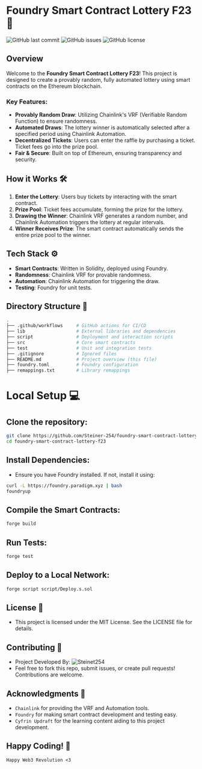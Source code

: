 # Foundry Smart Contract Lottery F23 🎲

![GitHub last commit](https://img.shields.io/github/last-commit/Steiner-254/foundry-smart-contract-lottery-f23)
![GitHub issues](https://img.shields.io/github/issues/Steiner-254/foundry-smart-contract-lottery-f23)
![GitHub license](https://img.shields.io/github/license/Steiner-254/foundry-smart-contract-lottery-f23)

## Overview

Welcome to the **Foundry Smart Contract Lottery F23**! This project is designed to create a provably random, fully automated lottery using smart contracts on the Ethereum blockchain.

### Key Features:
- **Provably Random Draw**: Utilizing Chainlink's VRF (Verifiable Random Function) to ensure randomness.
- **Automated Draws**: The lottery winner is automatically selected after a specified period using Chainlink Automation.
- **Decentralized Tickets**: Users can enter the raffle by purchasing a ticket. Ticket fees go into the prize pool.
- **Fair & Secure**: Built on top of Ethereum, ensuring transparency and security.

## How it Works 🛠️

1. **Enter the Lottery**: Users buy tickets by interacting with the smart contract.
2. **Prize Pool**: Ticket fees accumulate, forming the prize for the lottery.
3. **Drawing the Winner**: Chainlink VRF generates a random number, and Chainlink Automation triggers the lottery at regular intervals.
4. **Winner Receives Prize**: The smart contract automatically sends the entire prize pool to the winner.

## Tech Stack ⚙️

- **Smart Contracts**: Written in Solidity, deployed using Foundry.
- **Randomness**: Chainlink VRF for provable randomness.
- **Automation**: Chainlink Automation for triggering the draw.
- **Testing**: Foundry for unit tests.

## Directory Structure 📂

```bash
.
├── .github/workflows     # GitHub actions for CI/CD
├── lib                   # External libraries and dependencies
├── script                # Deployment and interaction scripts
├── src                   # Core smart contracts
├── test                  # Unit and integration tests
├── .gitignore            # Ignored files
├── README.md             # Project overview (this file)
├── foundry.toml          # Foundry configuration
├── remappings.txt        # Library remappings
```

# Local Setup 💻
## Clone the repository:

```bash
git clone https://github.com/Steiner-254/foundry-smart-contract-lottery-f23.git
cd foundry-smart-contract-lottery-f23
```

## Install Dependencies:
- Ensure you have Foundry installed. If not, install it using:
```bash
curl -L https://foundry.paradigm.xyz | bash
foundryup
```

## Compile the Smart Contracts:
```bash
forge build
```

## Run Tests:
```bash
forge test
```

## Deploy to a Local Network:
```bash
forge script script/Deploy.s.sol
```

## License 📜
- This project is licensed under the MIT License. See the LICENSE file for details.

## Contributing 🤝
- Project Developed By: ![Steinet254](https://twitter.com/Steiner254)
- Feel free to fork this repo, submit issues, or create pull requests! Contributions are welcome.

## Acknowledgments 🙌
- `Chainlink` for providing the VRF and Automation tools.
- `Foundry` for making smart contract development and testing easy.
- `Cyfrin Updraft` for the learning content aiding to this project development.

## Happy Coding! 🚀
```vbet
Happy Web3 Revolution <3
```
